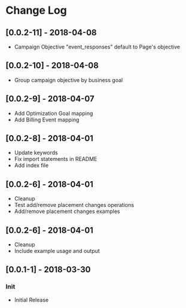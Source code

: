 # Change Log

## [0.0.2-11] - 2018-04-08
- Campaign Objective "event_responses" default to Page's objective

## [0.0.2-10] - 2018-04-08
- Group campaign objective by business goal

## [0.0.2-9] - 2018-04-07
- Add Optimization Goal mapping
- Add Billing Event mapping

## [0.0.2-8] - 2018-04-01
- Update keywords
- Fix import statements in README
- Add index file

## [0.0.2-6] - 2018-04-01
- Cleanup
- Test add/remove placement changes operations
- Add/remove placement changes examples

## [0.0.2-6] - 2018-04-01
- Cleanup
- Include example usage and output

## [0.0.1-1] - 2018-03-30
### Init
- Initial Release


